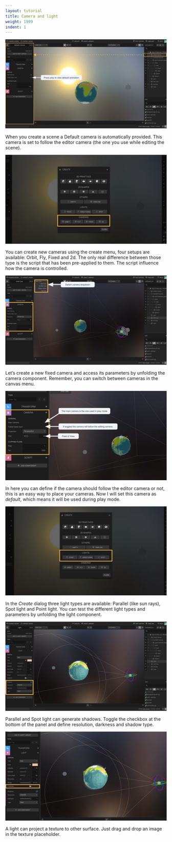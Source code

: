 ```yaml
---
layout: tutorial
title: Camera and light
weight: 1999
indent: 1
---
```


![](1.jpg)

When you create a scene a Default camera is automatically provided.
This camera is set to follow the editor camera (the one you use while editing the scene).

![](2.jpg)

You can create new cameras using the create menu, four setups are available: Orbit, Fly, Fixed and 2d.
The only real difference between those type is the script that has been pre-applied to them. The script influence how the camera is
controlled.

![](3.jpg)

Let’s create a new fixed camera and access its parameters by unfolding the camera component. Remember, you can switch between cameras in the canvas menu.

![](4.jpg)

In here you can define if the camera should follow the editor camera or not, this is an easy way to place your cameras. Now I will set this camera as *default*, which means it will be used during play mode.

![](5.jpg)

In the *Create* dialog three light types are available: Parallel (like sun rays), Spot light and Point light.
You can test the different light types and parameters by unfolding the light component.

![](6.jpg)

Parallel and Spot light can generate shadows. Toggle the checkbox at the bottom of the panel and define resolution, darkness and shadow type.

![](7.jpg)

A light can project a texture to other surface. Just drag and drop an image in the texture placeholder.